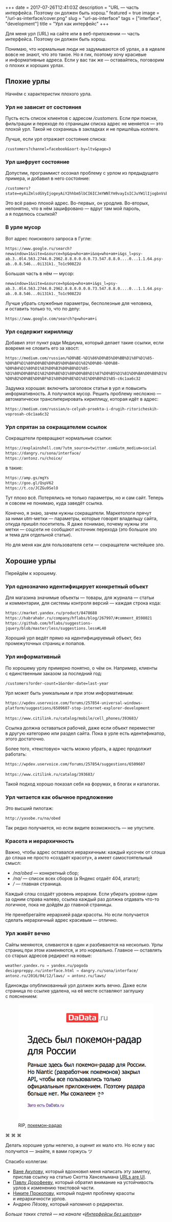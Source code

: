 +++
date = 2017-07-26T12:41:03Z
description = "URL — часть интерфейса. Поэтому он должен быть хорош."
featured = true
image = "/url-as-interface/cover.png"
slug = "url-as-interface"
tags = ["interface", "development"]
title = "Урл как интерфейс"
+++

Для меня урл (URL) на сайте или в веб-приложении — часть интерфейса. Поэтому он должен быть хорош.

Понимаю, что нормальные люди не задумываются об урлах, а в идеале вовсе не знают, что это такое. Но я гик, поэтому хочу красивые и информативные адреса. Если у вас так же — оставайтесь, поговорим о плохих и хороших урлах.

## Плохие урлы

Начнём с характеристик плохого урла.

### Урл не зависит от состояния

Пусть есть список клиентов с адресом */customers*. Если при поиске, фильтрации и переходе по страницам списка адрес не меняется — это плохой урл. Такой не сохранишь в закладках и не пришлёшь коллеге.

Лучше, если урл отражает состояние списка:

```
/customers?channel=facebook&sort-by=ltv&page=3
```

### Урл шифрует состояние

Допустим, программист осознал проблему с урлом из предыдущего примера, и добавил в него состояние:

```
/customers?state=eyAiZmlsdGVyIjogeyAiY2hhbm5lbCI6ICJmYWNlYm9vayIsICJuYW1lIjogbnVsbCwgInBob25lIjogbnVsbCwgImVtYWlsIjogbnVsbCB9LCAic29ydC1ieSI6IHsgImZpZWxkIjogImx0diIsICJkaXJlY3Rpb24iOiAiYXNjIiB9LCAicGFnZSI6IDMgfQ==
```

Это всё равно плохой адрес. Во-первых, он уродлив. Во-вторых, непонятно, что в нём зашифровано — вдруг там мой пароль, а я поделюсь ссылкой?

### В урле мусор

Вот адрес поискового запроса в Гугле:

```
https://www.google.ru/search?newwindow=1&site=&source=hp&q=who+am+i&oq=who+am+i&gs_l=psy-ab.3..0l4.563.2744.0.2962.8.8.0.0.0.0.73.547.8.8.0....0...1.1.64.psy-ab..0.8.546...0i131k1._To1c908Z2U
```

Большая часть в нём — мусор:

```
newwindow=1&site=&source=hp&oq=who+am+i&gs_l=psy-ab.3..0l4.563.2744.0.2962.8.8.0.0.0.0.73.547.8.8.0....0...1.1.64.psy-ab..0.8.546...0i131k1._To1c908Z2U
```

Лучше убрать служебные параметры, бесполезные для человека, и оставить только то, что по делу:

```
https://www.google.com/search?q=who+am+i
```

### Урл содержит кириллицу

Добавил этот пункт ради Медиума, который делает такие ссылки, если вовремя не словить его за хвост:

```
https://medium.com/russian/%D0%BE-%D1%86%D0%B5%D0%BB%D1%8F%D1%85-%D0%BF%D1%80%D0%BE%D0%B5%D0%BA%D1%82%D0%B0-%D0%B8-%D0%B4%D1%80%D1%83%D0%B3%D0%B8%D1%85-%D1%80%D0%B8%D1%82%D0%BE%D1%80%D0%B8%D1%87%D0%B5%D1%81%D0%BA%D0%B8%D1%85-%D0%B2%D0%BE%D0%BF%D1%80%D0%BE%D1%81%D0%B0%D1%85-c6c1aa6c32
```

Задумка хорошая: включить заголовок статьи в урл и повысить информативность. А получился мусор. Решить проблему несложно — автоматически транслитерировать кириллицу, которая идёт в адрес:

```
https://medium.com/russian/o-celyah-proekta-i-drugih-ritoricheskih-voprosah-c6c1aa6c32
```

### Урл спрятан за сокращателем ссылок

Сокращатели превращают нормальные ссылки:

```
https://explainshell.com/?utm_source=twitter.com&utm_medium=social
https://dangry.ru/sona/interface/
https://antonz.ru/choice/
```

в такие:

```
https://amp.gs/mgYs
https://goo.gl/QspV62
https://t.co/JCZGu9SelO
```

Тут плохо всё. Потерялись не только параметры, но и сам сайт. Теперь я совсем не понимаю, куда заведёт ссылка.

Конечно, я знаю, зачем нужны сокращатели. Маркетологи прячут за ними utm-метки — параметры, которые говорят владельцу сайта, откуда пришёл посетитель. Я даже понимаю, почему нужны эти метки — соцсети не сообщают источник перехода (это большое зло и тема для отдельной статьи).

Но для меня как для пользователя сети — сокращатели чистейшее зло.

## Хорошие урлы

Перейдём к хорошему.

### Урл однозначно идентифицирует конкретный объект

Для магазина значимые объекты — товары, для журнала — статьи и комментарии, для системы контроля версий — каждая строка кода:

```
https://market.yandex.ru/product/8478688
https://habrahabr.ru/company/hflabs/blog/267997/#comment_8598021
https://github.com/hflabs/suggestions-jquery/blob/master/less/suggestions.less#L40
```

Хороший урл ведёт прямо на идентифицируемый объект, без промежуточных страниц и попапов.

### Урл информативный

По хорошему урлу примерно понятно, о чём он. Например, клиенты с единственным заказом за последний год:

```
/customers?order-count=1&order-date=last-year
```

Урл может быть уникальным и при этом информативным:

```
https://wpdev.uservoice.com/forums/257854-universal-windows-platform/suggestions/6509607-stop-internet-explorer-development

https://www.citilink.ru/catalog/mobile/cell_phones/393683/
```

Ссылка должна оставаться рабочей, даже если объект переместят в другую категорию или раздел сайта. Пока в урле есть идентификатор, этого достаточно.

Более того, «текстовую» часть можно убрать, а адрес продолжит работать:

```
https://wpdev.uservoice.com/forums/257854/suggestions/6509607

https://www.citilink.ru/catalog/393683/
```

Такой подход хорошо показал себя на форумах, в блогах и каталогах.

### Урл читается как обычное предложение

Это высший пилотаж:

```
http://yasobe.ru/na/obed
```

Так редко получается, но если видите возможность — не упустите.

<div class="boxed" style="margin-bottom: .8em;">
<h3>Красота и иерархичность</h3>
<p>Важно, чтобы адрес оставался иерархичным: каждый кусочек от слэша до слэша не просто «создаёт красоту», а имеет самостоятельный смысл:</p>

<ul>
  <li><em>/na/obed</em> — конкретный сбор;</li>
  <li><em>/na/</em> — список всех сборов (а Яндекс отдаёт 404, ататат);</li>
  <li><em>/</em> — главная страница.</li>
</ul>

<p>Каждый слэш создаёт уровень иерархии. Если убирать уровни один за одним справа налево, ссылка каждый раз должна отдавать что-то логичное, пока не дойдём до главной страницы.</p>

<p>Не пренебрегайте иерархией ради красоты. Но если получается сделать иерархичный адрес красивым — отлично.</p>
</div>

### Урл живёт вечно

Сайты меняются, сливаются в один и разбиваются на несколько. Урлы страниц при этом изменяются, и это нормально. Главное — оставлять со старых адресов редирект на новые:

```
weather.yandex.ru → yandex.ru/pogoda
designpreppy.ru/interface.html → dangry.ru/sona/interface/
antonz.ru/2016/04/12/laws/ → antonz.ru/laws/
```

Единожды опубликованный урл должен жить вечно. Даже если страница по ссылке удалена, на её месте оставляют заглушку с пояснением:

<figure>
  <img alt="Покемон-радар" class="bordered img-grayscale" src="pokemon.png">
  <figcaption>RIP, <a href="http://dadata.ru/pokemon">покемон-радар</a></figcaption>
</figure>

<p class="text-centered">⌘ ⌘ ⌘</p>

Делать хорошие урлы нелегко, а оценит их мало кто. Но если у вас получится — знайте, я вами горжусь ツ

Спасибо коллегам:

- [Ване Акулову](https://iamakulov.com), который вдохновил меня написать эту заметку, прислав ссылку на статью Скотта Хансельмана [URLs are UI](https://www.hanselman.com/blog/URLsAreUI.aspx).
- [Павлу Дорофееву](https://www.facebook.com/dorofeev.pavel22), который обратил внимание на устойчивость урлов к изменению текстовой части.
- [Никите Прокопову](http://tonsky.me), который поднял проблему красоты и иерархичности урлов.
- Андрею Лёзову, который напомнил о редиректах.


<div class="row">
<div class="col-xs-12 col-sm-10 col-md-8"><p><em>Больше таких статей — на канале <span class="nowrap"><i class="far fa-star color-sin"></i> «<a href="tg://resolve?domain=dangry">Интерфейсы без шелухи</a>»</span></em></p></div>
</div>


